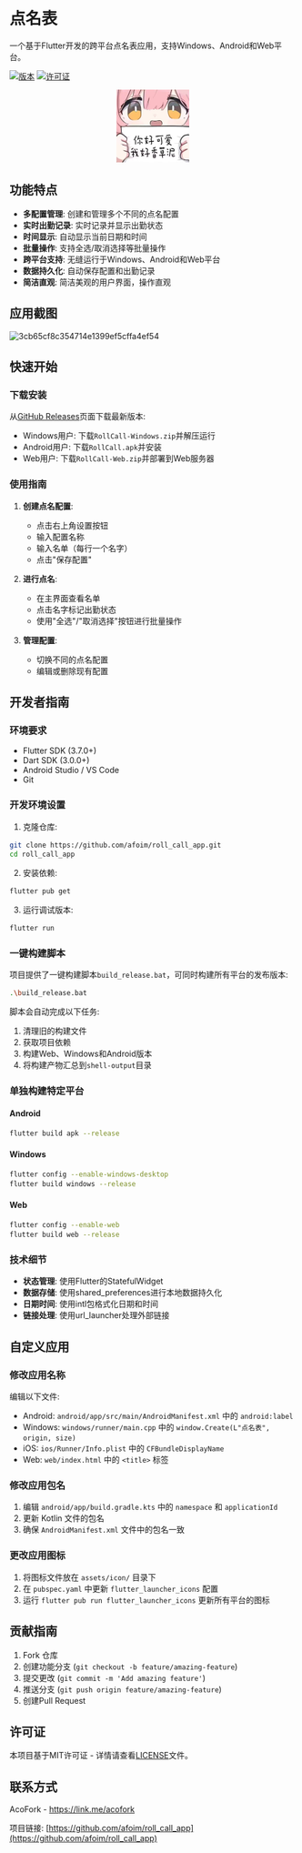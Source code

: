 # 点名表

一个基于Flutter开发的跨平台点名表应用，支持Windows、Android和Web平台。

[![版本](https://img.shields.io/github/v/release/afoim/roll_call_app)](https://github.com/afoim/roll_call_app/releases)
[![许可证](https://img.shields.io/github/license/afoim/roll_call_app)](https://github.com/afoim/roll_call_app/blob/main/LICENSE)

<div align="center">
  <img src="assets/icon/icon.jpg" width="128" height="128" alt="点名表图标">
</div>

## 功能特点

- **多配置管理**: 创建和管理多个不同的点名配置
- **实时出勤记录**: 实时记录并显示出勤状态
- **时间显示**: 自动显示当前日期和时间
- **批量操作**: 支持全选/取消选择等批量操作
- **跨平台支持**: 无缝运行于Windows、Android和Web平台
- **数据持久化**: 自动保存配置和出勤记录
- **简洁直观**: 简洁美观的用户界面，操作直观

## 应用截图

![3cb65cf8c354714e1399ef5cffa4ef54](https://github.com/user-attachments/assets/b14ccf47-06dc-4040-a2d1-79896e7a026c)


## 快速开始

### 下载安装

从[GitHub Releases](https://github.com/afoim/roll_call_app/releases)页面下载最新版本:
- Windows用户: 下载`RollCall-Windows.zip`并解压运行
- Android用户: 下载`RollCall.apk`并安装
- Web用户: 下载`RollCall-Web.zip`并部署到Web服务器

### 使用指南

1. **创建点名配置**:
   - 点击右上角设置按钮
   - 输入配置名称
   - 输入名单（每行一个名字）
   - 点击"保存配置"

2. **进行点名**:
   - 在主界面查看名单
   - 点击名字标记出勤状态
   - 使用"全选"/"取消选择"按钮进行批量操作

3. **管理配置**:
   - 切换不同的点名配置
   - 编辑或删除现有配置

## 开发者指南

### 环境要求

- Flutter SDK (3.7.0+)
- Dart SDK (3.0.0+)
- Android Studio / VS Code
- Git

### 开发环境设置

1. 克隆仓库:
```bash
git clone https://github.com/afoim/roll_call_app.git
cd roll_call_app
```

2. 安装依赖:
```bash
flutter pub get
```

3. 运行调试版本:
```bash
flutter run
```

### 一键构建脚本

项目提供了一键构建脚本`build_release.bat`，可同时构建所有平台的发布版本:

```bash
.\build_release.bat
```

脚本会自动完成以下任务:
1. 清理旧的构建文件
2. 获取项目依赖
3. 构建Web、Windows和Android版本
4. 将构建产物汇总到`shell-output`目录

### 单独构建特定平台

#### Android

```bash
flutter build apk --release
```

#### Windows

```bash
flutter config --enable-windows-desktop
flutter build windows --release
```

#### Web

```bash
flutter config --enable-web
flutter build web --release
```

### 技术细节

- **状态管理**: 使用Flutter的StatefulWidget
- **数据存储**: 使用shared_preferences进行本地数据持久化
- **日期时间**: 使用intl包格式化日期和时间
- **链接处理**: 使用url_launcher处理外部链接

## 自定义应用

### 修改应用名称

编辑以下文件:
- Android: `android/app/src/main/AndroidManifest.xml` 中的 `android:label`
- Windows: `windows/runner/main.cpp` 中的 `window.Create(L"点名表", origin, size)`
- iOS: `ios/Runner/Info.plist` 中的 `CFBundleDisplayName`
- Web: `web/index.html` 中的 `<title>` 标签

### 修改应用包名

1. 编辑 `android/app/build.gradle.kts` 中的 `namespace` 和 `applicationId`
2. 更新 Kotlin 文件的包名
3. 确保 `AndroidManifest.xml` 文件中的包名一致

### 更改应用图标

1. 将图标文件放在 `assets/icon/` 目录下
2. 在 `pubspec.yaml` 中更新 `flutter_launcher_icons` 配置
3. 运行 `flutter pub run flutter_launcher_icons` 更新所有平台的图标

## 贡献指南

1. Fork 仓库
2. 创建功能分支 (`git checkout -b feature/amazing-feature`)
3. 提交更改 (`git commit -m 'Add amazing feature'`)
4. 推送分支 (`git push origin feature/amazing-feature`)
5. 创建Pull Request

## 许可证

本项目基于MIT许可证 - 详情请查看[LICENSE](https://github.com/afoim/roll_call_app/blob/main/LICENSE)文件。

## 联系方式

AcoFork - https://link.me/acofork

项目链接: [https://github.com/afoim/roll_call_app](https://github.com/afoim/roll_call_app) 
